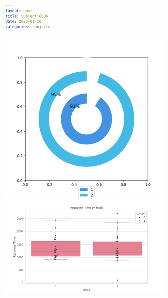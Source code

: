 ```yaml
---
layout: post
title: Subject 8006
date: 2025-01-10
categories: subjects
---
```


![](data/8006/run-16/8006__acc_test.png)
![](data/8006/run-16/8006_rt.png)
